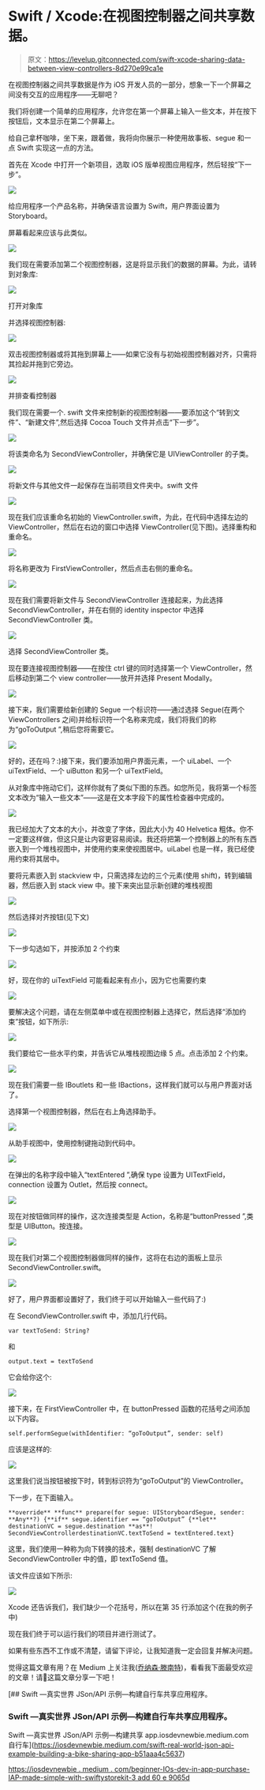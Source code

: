 # Swift / Xcode:在视图控制器之间共享数据。

> 原文：<https://levelup.gitconnected.com/swift-xcode-sharing-data-between-view-controllers-8d270e99ca1e>

在视图控制器之间共享数据是作为 iOS 开发人员的一部分，想象一下一个屏幕之间没有交互的应用程序——无聊吧？

我们将创建一个简单的应用程序，允许您在第一个屏幕上输入一些文本，并在按下按钮后，文本显示在第二个屏幕上。

给自己拿杯咖啡，坐下来，跟着做，我将向你展示一种使用故事板、segue 和一点 Swift 实现这一点的方法。

首先在 Xcode 中打开一个新项目，选取 iOS 版单视图应用程序，然后轻按“下一步”。

![](img/b8d4fca7745fc04a6a6010e2c2607e2a.png)

给应用程序一个产品名称，并确保语言设置为 Swift，用户界面设置为 Storyboard。

屏幕看起来应该与此类似。

![](img/74b15d95bb95d7a5d6468d5a2b4b1f25.png)

我们现在需要添加第二个视图控制器，这是将显示我们的数据的屏幕。为此，请转到对象库:

![](img/12676e35eadfad85225ad260410e2073.png)

打开对象库

并选择视图控制器:

![](img/3f6675330cdd9cab911ceec099baab35.png)

双击视图控制器或将其拖到屏幕上——如果它没有与初始视图控制器对齐，只需将其捡起并拖到它旁边。

![](img/98ebfa8f681b8e06cfba87ec7cc643a8.png)

并排查看控制器

我们现在需要一个. swift 文件来控制新的视图控制器——要添加这个“转到文件”、“新建文件”,然后选择 Cocoa Touch 文件并点击“下一步”。

![](img/a207d41a6f2643ec019645d4159978f8.png)

将该类命名为 SecondViewController，并确保它是 UIViewController 的子类。

![](img/36866ac230c91206c69f1cecb707b3f3.png)

将新文件与其他文件一起保存在当前项目文件夹中。swift 文件

![](img/30fef268a15c3102226ed4245a6247f5.png)

现在我们应该重命名初始的 ViewController.swift，为此，在代码中选择左边的 ViewController，然后在右边的窗口中选择 ViewController(见下图)。选择重构和重命名。

![](img/4695b073048f6a78ad1dc292dbf93a26.png)

将名称更改为 FirstViewController，然后点击右侧的重命名。

![](img/367775049aecb8f48afbe3ae6881c5ed.png)

现在我们需要将新文件与 SecondViewController 连接起来，为此选择 SecondViewController，并在右侧的 identity inspector 中选择 SecondViewController 类。

![](img/9aa1155d30b06a8527a6b6bb0832c49f.png)

选择 SecondViewController 类。

现在要连接视图控制器——在按住 ctrl 键的同时选择第一个 ViewController，然后移动到第二个 view controller——放开并选择 Present Modally。

![](img/36da6526a4912cabf9bd8b89e7eecfc5.png)

接下来，我们需要给新创建的 Segue 一个标识符——通过选择 Segue(在两个 ViewControllers 之间)并给标识符一个名称来完成，我们将我们的称为“goToOutput ”,稍后您将需要它。

![](img/8597f395f023597dac3e867c608c2a2e.png)

好的，还在吗？:)接下来，我们要添加用户界面元素，一个 uiLabel、一个 uiTextField、一个 uiButton 和另一个 uiTextField。

从对象库中拖动它们，这样你就有了类似下图的东西。如您所见，我将第一个标签文本改为“输入一些文本”——这是在文本字段下的属性检查器中完成的。

![](img/22a1396714ce0c1540cfcfd774e10404.png)

我已经加大了文本的大小，并改变了字体，因此大小为 40 Helvetica 粗体。你不一定要这样做，但这只是让内容更容易阅读。我还将把第一个控制器上的所有东西嵌入到一个堆栈视图中，并使用约束来使视图居中。uiLabel 也是一样，我已经使用约束将其居中。

要将元素嵌入到 stackview 中，只需选择左边的三个元素(使用 shift)，转到编辑器，然后嵌入到 stack view 中。接下来突出显示新创建的堆栈视图

![](img/5e324258260f021d9f40840894c81fa6.png)

然后选择对齐按钮(见下文)

![](img/acc84668b1fa69f14a5dcd8da91301d4.png)

下一步勾选如下，并按添加 2 个约束

![](img/d20ce4d9673ed057439d60ece8c0e8f4.png)

好，现在你的 uiTextField 可能看起来有点小，因为它也需要约束

![](img/26ffaa4ddda6daa04596af4aa7413a80.png)

要解决这个问题，请在左侧菜单中或在视图控制器上选择它，然后选择“添加约束”按钮，如下所示:

![](img/d153b046ba58e8a2e331530608206bc0.png)

我们要给它一些水平约束，并告诉它从堆栈视图边缘 5 点。点击添加 2 个约束。

![](img/59b9ef7d8b8f61e712ad8244accdb7b7.png)

现在我们需要一些 IBoutlets 和一些 IBactions，这样我们就可以与用户界面对话了。

选择第一个视图控制器，然后在右上角选择助手。

![](img/2308ad37a96c1490643f4675887d507c.png)

从助手视图中，使用控制键拖动到代码中。

![](img/f956a370095ce02f92a4f2c2c546644e.png)

在弹出的名称字段中输入“textEntered ”,确保 type 设置为 UITextField，connection 设置为 Outlet，然后按 connect。

![](img/9306263b3f7dfc047aec57a875161bd3.png)

现在对按钮做同样的操作，这次连接类型是 Action，名称是“buttonPressed ”,类型是 UIButton。按连接。

![](img/d0dba40f6018afb31c906cfdc7e76366.png)

现在我们对第二个视图控制器做同样的操作，这将在右边的面板上显示 SecondViewController.swift。

![](img/b7d772186e79227e6678fbc2f52e872b.png)

好了，用户界面都设置好了，我们终于可以开始输入一些代码了:)

在 SecondViewController.swift 中，添加几行代码。

```
var textToSend: String?
```

和

```
output.text = textToSend
```

它会给你这个:

![](img/c7c231c1494bda7e8571320cc434b176.png)

接下来，在 FirstViewController 中，在 buttonPressed 函数的花括号之间添加以下内容。

```
self.performSegue(withIdentifier: “goToOutput”, sender: self)
```

应该是这样的:

![](img/3900c241af25d00a8c5e38a83fc6c291.png)

这里我们说当按钮被按下时，转到标识符为“goToOutput”的 ViewController。

下一步，在下面输入。

```
**override** **func** prepare(for segue: UIStoryboardSegue, sender: **Any**?) {**if** segue.identifier == “goToOutput” {**let** destinationVC = segue.destination **as**! SecondViewControllerdestinationVC.textToSend = textEntered.text}
```

这里，我们使用一种称为向下转换的技术，强制 destinationVC 了解 SecondViewController 中的值，即 textToSend 值。

该文件应该如下所示:

![](img/c46b19c4d205f2783ca3de7cc23b8753.png)

Xcode 还告诉我们，我们缺少一个花括号，所以在第 35 行添加这个(在我的例子中)

现在我们终于可以运行我们的项目并进行测试了。

如果有些东西不工作或不清楚，请留下评论，让我知道我一定会回复并解决问题。

觉得这篇文章有用？在 Medium 上关注我([乔纳森·滕南特](https://iosdevnewbie.medium.com/))，看看我下面最受欢迎的文章！请👏这篇文章分享一下吧！

[](https://iosdevnewbie.medium.com/swift-real-world-json-api-example-building-a-bike-sharing-app-b51aaa4c5637) [## Swift —真实世界 JSon/API 示例—构建自行车共享应用程序。

### Swift —真实世界 JSon/API 示例—构建自行车共享应用程序。

Swift —真实世界 JSon/API 示例—构建共享 app.iosdevnewbie.medium.com 自行车](https://iosdevnewbie.medium.com/swift-real-world-json-api-example-building-a-bike-sharing-app-b51aaa4c5637) 

[https://iosdevnewbie . medium . com/beginner-IOs-dev-in-app-purchase-IAP-made-simple-with-swiftystorekit-3 add 60 e 9065d](https://iosdevnewbie.medium.com/beginner-ios-dev-in-app-purchase-iap-made-simple-with-swiftystorekit-3add60e9065d)